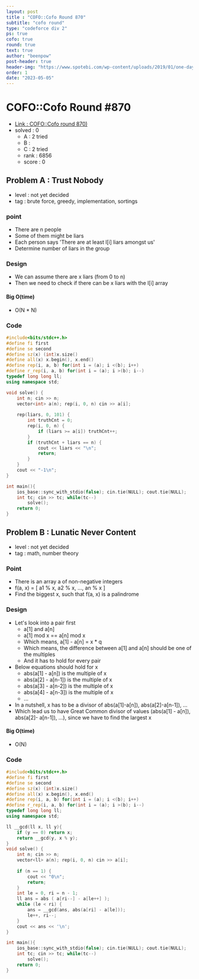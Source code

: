 ```yaml
---
layout: post
title : "COFO::Cofo Round 870"
subtitle: "cofo round"
type: "codeforce div 2"
ps: true
cofo: true
round: true
text: true
author: "beenpow"
post-header: true
header-img: "https://www.spotebi.com/wp-content/uploads/2019/01/one-day-day-one-workout-motivation-spotebi.jpg"
order: 1
date: "2023-05-05"
---
```


# COFO::Cofo Round #870
- [Link : COFO::Cofo round 870)](https://codeforces.com/contest/1826)
- solved : 0
  - A : 2 tried
  - B : 
  - C : 2 tried
  - rank : 6856
  - score : 0

## Problem A : Trust Nobody

- level : not yet decided
- tag : brute force, greedy, implementation, sortings

### point
- There are n people
- Some of them might be liars
- Each person says 'There are at least l[i] liars amongst us'
- Determine number of liars in the group

### Design
- We can assume there are x liars (from 0 to n)
- Then we need to check if there can be x liars with the l[i] array

#### Big O(time)
- O(N * N)

### Code

```cpp
#include<bits/stdc++.h>
#define fi first
#define se second
#define sz(x) (int)x.size()
#define all(x) x.begin(), x.end()
#define rep(i, a, b) for(int i = (a); i <(b); i++)
#define r_rep(i, a, b) for(int i = (a); i >(b); i--)
typedef long long ll;
using namespace std;

void solve() {
    int n; cin >> n;
    vector<int> a(n); rep(i, 0, n) cin >> a[i];
    
    rep(liars, 0, 101) {
        int truthCnt = 0;
        rep(i, 0, n) {
            if (liars >= a[i]) truthCnt++;
        }
        if (truthCnt + liars == n) {
            cout << liars << "\n";
            return;
        }
    }
    cout << "-1\n";
}

int main(){
    ios_base::sync_with_stdio(false); cin.tie(NULL); cout.tie(NULL);
    int tc; cin >> tc; while(tc--)
        solve();
    return 0;
}

```

## Problem B : Lunatic Never Content

- level : not yet decided
- tag : math, number theory

### Point
- There is an array a of non-negative integers
- f(a, x) = [ a1 % x, a2 % x, ..., an % x ]
- Find the biggest x, such that f(a, x) is a palindrome

### Design
- Let's look into a pair first
  - a[1] and a[n]
  - a[1] mod x == a[n] mod x
  - Which means, a[1] - a[n] = x * q
  - Which means, the difference between a[1] and a[n] should be one of the multiples
  - And it has to hold for every pair
- Below equations should hold for x
  - abs(a[1] - a[n]) is the multiple of x
  - abs(a[2] - a[n-1]) is the multiple of x
  - abs(a[3] - a[n-2]) is the multiple of x
  - abs(a[4] - a[n-3]) is the multiple of x
  - ...
- In a nutshell, x has to be a divisor of abs(a[1]-a[n]), abs(a[2]-a[n-1]), ...
- Which lead us to have Great Common divisor of values (abs(a[1] - a[n]), abs(a[2]- a[n-1]), ...), since we have to find the largest x

#### Big O(time)
- O(N)

### Code

```cpp
#include<bits/stdc++.h>
#define fi first
#define se second
#define sz(x) (int)x.size()
#define all(x) x.begin(), x.end()
#define rep(i, a, b) for(int i = (a); i <(b); i++)
#define r_rep(i, a, b) for(int i = (a); i >(b); i--)
typedef long long ll;
using namespace std;

ll __gcd(ll x, ll y){
    if (y == 0) return x;
    return __gcd(y, x % y);
}
void solve() {
    int n; cin >> n;
    vector<ll> a(n); rep(i, 0, n) cin >> a[i];
    
    if (n == 1) {
        cout << "0\n";
        return;
    }
    int le = 0, ri = n - 1;
    ll ans = abs ( a[ri--] - a[le++] );
    while (le < ri) {
        ans = __gcd(ans, abs(a[ri] - a[le]));
        le++, ri--;
    }
    cout << ans << '\n';
}

int main(){
    ios_base::sync_with_stdio(false); cin.tie(NULL); cout.tie(NULL);
    int tc; cin >> tc; while(tc--)
        solve();
    return 0;
}
```

